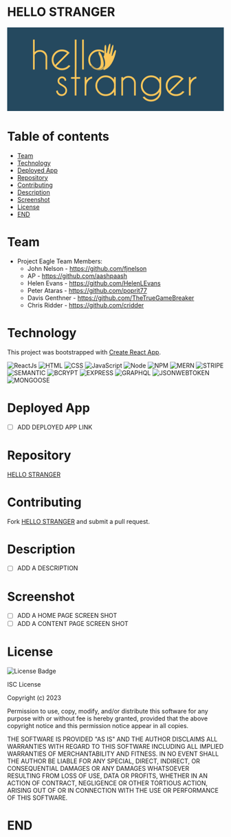 # HELLO STRANGER

![HELLO STRANGER](./client/src/components/images/hellostranger-04.jpg "screenshot of main page of the application")

# Table of contents

- [Team](#team)
- [Technology](#technology)
- [Deployed App](#deployed-app)
- [Repository](#repository)
- [Contributing](#contributing)
- [Description](#description)
- [Screenshot](#screenshot)
- [License](#license)
- [END](#end)

# Team

- Project Eagle Team Members:
  - John Nelson - https://github.com/fjnelson
  - AP - https://github.com/aashpaash
  - Helen Evans - https://github.com/HelenLEvans
  - Peter Ataras - https://github.com/poprit77
  - Davis Genthner - https://github.com/TheTrueGameBreaker
  - Chris Ridder - https://github.com/cridder

# Technology

This project was bootstrapped with [Create React App](https://github.com/facebook/create-react-app).

<!--
![License Badge](https://img.shields.io/badge/-ReactJs-61DAFB?logo=react&logoColor=white&style=for-the-badge)
![License Badge](https://img.shields.io/badge/HTML-239120?style=for-the-badge&logo=html5&logoColor=white)
![License Badge](https://img.shields.io/badge/CSS-239120?&style=for-the-badge&logo=css3&logoColor=white)
![License Badge](https://img.shields.io/badge/JavaScript-F7DF1E?style=for-the-badge&logo=javascript&logoColor=black)
![License Badge](https://img.shields.io/badge/Node.js-43853D?style=for-the-badge&logo=node.js&logoColor=white)
 -->

![ReactJs](https://img.shields.io/badge/-ReactJs-orange)
![HTML](https://img.shields.io/badge/-HTML-orange)
![CSS](https://img.shields.io/badge/-CSS-orange)
![JavaScript](https://img.shields.io/badge/-JavaScript-orange)
![Node](https://img.shields.io/badge/-Node-orange)
![NPM](https://img.shields.io/badge/-NPM-orange)
![MERN](https://img.shields.io/badge/-MERN-orange)
![STRIPE](https://img.shields.io/badge/-STRIPE-orange)
![SEMANTIC](https://img.shields.io/badge/-SEMANTIC-orange)
![BCRYPT](https://img.shields.io/badge/-BCRYPT-orange)
![EXPRESS](https://img.shields.io/badge/-EXPRESS-orange)
![GRAPHQL](https://img.shields.io/badge/-GRAPHQL-orange)
![JSONWEBTOKEN](https://img.shields.io/badge/-JSONWEBTOKEN-orange)
![MONGOOSE](https://img.shields.io/badge/-MONGOOSE-orange)

# Deployed App

- [ ] ADD DEPLOYED APP LINK

# Repository

[HELLO STRANGER][1]

# Contributing

Fork [HELLO STRANGER][1] and submit a pull request.

# Description

- [ ] ADD A DESCRIPTION

# Screenshot

- [ ] ADD A HOME PAGE SCREEN SHOT
- [ ] ADD A CONTENT PAGE SCREEN SHOT

# License

![License Badge](https://img.shields.io/badge/license%20-ISC-orange)

ISC License

Copyright (c) 2023

Permission to use, copy, modify, and/or distribute this software for any purpose with or without fee is hereby granted, provided that the above copyright notice and this permission notice appear in all copies.

THE SOFTWARE IS PROVIDED "AS IS" AND THE AUTHOR DISCLAIMS ALL WARRANTIES WITH REGARD TO THIS SOFTWARE INCLUDING ALL IMPLIED WARRANTIES OF MERCHANTABILITY AND FITNESS. IN NO EVENT SHALL THE AUTHOR BE LIABLE FOR ANY SPECIAL, DIRECT, INDIRECT, OR CONSEQUENTIAL DAMAGES OR ANY DAMAGES WHATSOEVER RESULTING FROM LOSS OF USE, DATA OR PROFITS, WHETHER IN AN ACTION OF CONTRACT, NEGLIGENCE OR OTHER TORTIOUS ACTION, ARISING OUT OF OR IN CONNECTION WITH THE USE OR PERFORMANCE OF THIS SOFTWARE.

# END

[1]: (https://github.com/fjnelson/ludicrous-speed)
